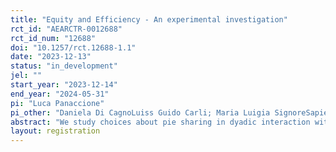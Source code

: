 ```yaml
---
title: "Equity and Efficiency - An experimental investigation"
rct_id: "AEARCTR-0012688"
rct_id_num: "12688"
doi: "10.1257/rct.12688-1.1"
date: "2023-12-13"
status: "in_development"
jel: ""
start_year: "2023-12-14"
end_year: "2024-05-31"
pi: "Luca Panaccione"
pi_other: "Daniela Di CagnoLuiss Guido Carli; Maria Luigia SignoreSapienza University of Rome"
abstract: "We study choices about pie sharing in dyadic interaction with varying responder veto power. We consider a condition with fixed pie size (baseline) and two conditions with endogenously determined pie size (high and low efficiency loss conditions). We analyse baseline and efficiency loss conditions within subjects. We vary the order of conditions and the extent of the efficiency loss between subjects. We use the strategy vector method to elicit subjects' choices."
layout: registration
---
```


